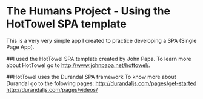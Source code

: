 # The Humans Project - Using the HotTowel SPA template

This is a very very simple app I created to practice developing a SPA (Single Page App).

##I used the HotTowel SPA template created by John Papa.
To learn more about HotTowel go to http://www.johnpapa.net/hottowel/.

##HotTowel uses the Durandal SPA framework
To know more about Durandal go to the folowing pages:
http://durandaljs.com/pages/get-started
http://durandaljs.com/pages/videos/
